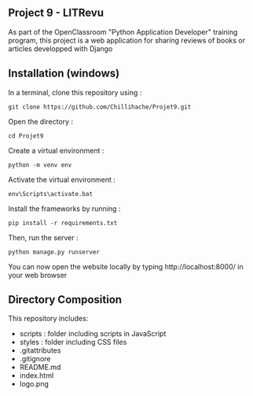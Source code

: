 Project 9 - LITRevu
-
As part of the OpenClassroom "Python Application Developer" training program, this project is a web application for sharing reviews of books or articles developped with Django


Installation (windows)
-
In a terminal, clone this repository using :

    git clone https://github.com/Chillihache/Projet9.git

Open the directory :

    cd Projet9

Create a virtual environment :

    python -m venv env

Activate the virtual environment :

    env\Scripts\activate.bat

Install the frameworks by running :

    pip install -r requirements.txt

Then, run the server :

    python manage.py runserver

You can now open the website locally by typing http://localhost:8000/ in your web browser

Directory Composition
-

This repository includes:
- scripts : folder including scripts in JavaScript
- styles : folder including CSS files
- .gitattributes
- .gitignore
- README.md
- index.html
- logo.png
